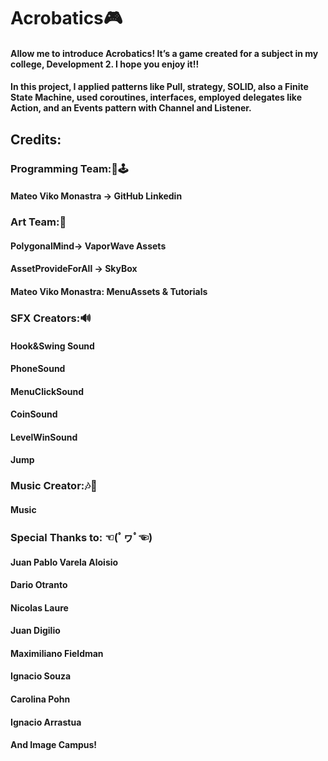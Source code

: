 # Acrobatics🎮
#### Allow me to introduce Acrobatics! It’s a game created for a subject in my college, Development 2. I hope you enjoy it!!
#### In this project, I applied patterns like Pull, strategy, SOLID, also a Finite State Machine, used coroutines, interfaces, employed delegates like Action, and an Events pattern with Channel and Listener.

## Credits:

### Programming Team:💎🕹
#### Mateo Viko Monastra → GitHub Linkedin
### Art Team:🎨
#### PolygonalMind→  VaporWave Assets  
#### AssetProvideForAll → SkyBox
#### Mateo Viko Monastra: MenuAssets & Tutorials
### SFX Creators:🔊
#### Hook&Swing Sound
#### PhoneSound
#### MenuClickSound
#### CoinSound
#### LevelWinSound
#### Jump
### Music Creator:🎶🎵
#### Music


### Special Thanks to: ☜(ﾟヮﾟ☜)
#### Juan Pablo Varela Aloisio 
#### Dario Otranto 
#### Nicolas Laure 
#### Juan Digilio 
#### Maximiliano Fieldman
#### Ignacio Souza 
#### Carolina Pohn
#### Ignacio Arrastua 
#### And Image Campus!

